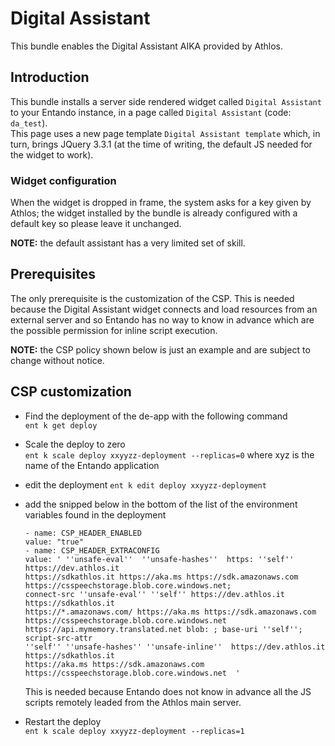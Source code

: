# Digital Assistant

This bundle enables the Digital Assistant AIKA provided by Athlos.

## Introduction

This bundle installs a server side rendered widget called `Digital Assistant` to your Entando instance,
in a page called `Digital Assistant` (code: `da_test`).  
This page uses a new page template `Digital Assistant template` which, in turn, brings JQuery 3.3.1 (at the time of writing, the default JS needed for the widget to work).

### Widget configuration 

When the widget is dropped in frame, the system asks for a key given by Athlos; the widget installed by the bundle
is already configured with a default key so please leave it unchanged.

__NOTE:__ the default assistant has a very limited set of skill.

## Prerequisites

 The only prerequisite is the customization of the CSP.  This is needed because the Digital Assistant widget connects and load resources from an external
server and so Entando has no way to know in advance which are the possible permission for inline script execution.

__NOTE:__ the CSP policy shown below is just an example and are subject to change without notice. 


## CSP customization
 
 - Find the deployment of the de-app with the following command  
 ``ent k get deploy``

 - Scale the deploy to zero  
 ``ent k scale deploy xxyyzz-deployment --replicas=0`` where xyz is the name of the Entando application

 - edit the deployment
 ``ent k edit deploy xxyyzz-deployment``  

- add the snipped below in the bottom of the list of the environment variables found in the deployment

   ```text
   - name: CSP_HEADER_ENABLED
   value: "true"
   - name: CSP_HEADER_EXTRACONFIG
   value: ' ''unsafe-eval''  ''unsafe-hashes''  https: ''self'' https://dev.athlos.it
   https://sdkathlos.it https://aka.ms https://sdk.amazonaws.com https://csspeechstorage.blob.core.windows.net;
   connect-src ''unsafe-eval'' ''self'' https://dev.athlos.it https://sdkathlos.it
   https://*.amazonaws.com/ https://aka.ms https://sdk.amazonaws.com https://csspeechstorage.blob.core.windows.net
   https://api.mymemory.translated.net blob: ; base-uri ''self''; script-src-attr
   ''self'' ''unsafe-hashes'' ''unsafe-inline''  https://dev.athlos.it https://sdkathlos.it
   https://aka.ms https://sdk.amazonaws.com https://csspeechstorage.blob.core.windows.net  '
   ```
  
   This is needed because Entando does not know in advance all the JS scripts remotely leaded from the Athlos main server.
 - Restart the deploy  
 ``ent k scale deploy xxyyzz-deployment --replicas=1``
